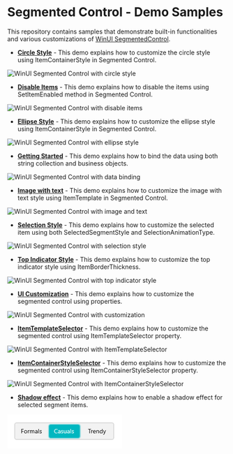 # Segmented Control - Demo Samples

This repository contains samples that demonstrate built-in functionalities and various customizations of [WinUI SegmentedControl](https://www.syncfusion.com/winui-controls/segmented-control).

* **<a href="Samples/Circle-Style">Circle Style</a>** - This demo explains how to customize the circle style using ItemContainerStyle in Segmented Control.

![WinUI Segmented Control with circle style](Samples/Circle-Style/Images/Output.png)

* **<a href="Samples/Disable-Items">Disable Items</a>** - This demo explains how to disable the items using SetItemEnabled method in Segmented Control.

![WinUI Segmented Control with disable items](Samples/Disable-Items/Images/Output.png)

* **<a href="Samples/Ellipse-Style">Ellipse Style</a>** - This demo explains how to customize the ellipse style using ItemContainerStyle in Segmented Control.

![WinUI Segmented Control with ellipse style](Samples/Ellipse-Style/Images/Output.png)

* **<a href="Samples/Getting-Started">Getting Started</a>** - This demo explains how to bind the data using both string collection and business objects.

![WinUI Segmented Control with data binding](Samples/Getting-Started/Images/Output.png)

* **<a href="Samples/Image-with-text">Image with text</a>** - This demo explains how to customize the image with text style using ItemTemplate in Segmented Control.

![WinUI Segmented Control with image and text](Samples/Image-with-text/Images/Output.png)

* **<a href="Samples/Selection-Style">Selection Style</a>** - This demo explains how to customize the selected item using both SelectedSegmentStyle and SelectionAnimationType.

![WinUI Segmented Control with selection style](Samples/Selection-Style/Images/Output.png)

* **<a href="Samples/Top-Indicator-Style">Top Indicator Style</a>** - This demo explains how to customize the top indicator style using ItemBorderThickness.

![WinUI Segmented Control with top indicator style](Samples/Top-Indicator-Style/Images/Output.png)

* **<a href="Samples/UI-Customization">UI Customization</a>** - This demo explains how to customize the segmented control using properties.

![WinUI Segmented Control with customization](Samples/UI-Customization/Images/Output.png)

* **<a href="Samples/ItemTemplateSelector">ItemTemplateSelector</a>** - This demo explains how to customize the segmented control using ItemTemplateSelector property.

![WinUI Segmented Control with ItemTemplateSelector](Samples/ItemTemplateSelector/Images/Output1.png)

* **<a href="Samples/ItemContainerStyleSelector">ItemContainerStyleSelector</a>** - This demo explains how to customize the segmented control using ItemContainerStyleSelector property.

![WinUI Segmented Control with ItemContainerStyleSelector](Samples/ItemContainerStyleSelector/Images/Output.png)

* **<a href="Samples/Shadow-effect">Shadow effect</a>** - This demo explains how to enable a shadow effect for selected segment items.

![WinUI Segmented Control with shadow effect](Samples/Shadow-effect/Images/Output.png)
